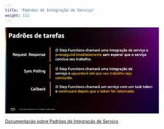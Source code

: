 ```yaml
---
title: 'Padrões de Integração de Serviço'
weight: 111
---
```


![Padrões de Integração de Serviço](/static/img/intro/pt-br/service-integration-patterns.png)

[Documentação sobre Padrões de Integração de Serviço](https://docs.aws.amazon.com/pt_br/step-functions/latest/dg/connect-to-resource.html)